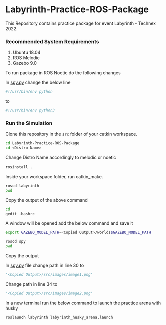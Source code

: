 # Labyrinth-Practice-ROS-Package

This Repository contains practice package for event Labyrinth - Technex 2022.

### Recommended System Requirements

1. Ubuntu 18.04
2. ROS Melodic
3. Gazebo 9.0

To run package in ROS Noetic do the following changes

In [spy.py](spy/src/spy.py) change the below line
```python
#!/usr/bin/env python
```
to
```python
#!/usr/bin/env python3
```

### Run the Simulation

Clone this repository in the `src` folder of your catkin workspace.

```bash
cd Labyrinth-Practice-ROS-Package
cd <Distro Name>     
```
Change Distro Name accordingly to melodic or noetic
```bash
rosinstall .
```
Inside your workspace folder, run catkin_make.

```bash
roscd labyrinth
pwd
```

Copy the output of the above command
```bash
cd
gedit .bashrc
```
A window will be opened add the below command and save it
```bash
export GAZEBO_MODEL_PATH=<Copied Output>/worlds$GAZEBO_MODEL_PATH
```

```bash
roscd spy
pwd
```

Copy the output 

In [spy.py](spy/src/spy.py) file change path in line 30 to

```python
'<Copied Output>/src/images/image1.png'
```
Change path in line 34 to
```python
'<Copied Output>/src/images/image2.png'
```
In a new terminal run the below command to launch the practice arena with husky

```bash
roslaunch labyrinth labyrinth_husky_arena.launch 
```
